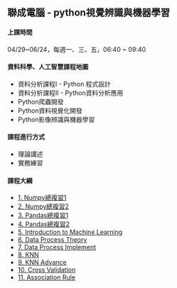 ## 聯成電腦 - python視覺辨識與機器學習

#### 上課時間

04/29~06/24，每週一、三、五，06:40 ~ 09:40

#### 資料科學、人工智慧課程地圖

- 資料分析課程I - Python 程式設計
- 資料分析課程II - Python資料分析應用
- Python爬蟲開發
- Python資料視覺化開發
- Python影像辨識與機器學習

#### 課程進行方式

- 理論講述
- 實務練習

#### 課程大綱

- [1. Numpy總複習1](https://mirdex.github.io/ML_20220429/1.%20Numpy%20總複習1_Q.slides.html)
- [2. Numpy總複習2](https://mirdex.github.io/ML_20220429/2.%20Numpy%20總複習2_Q.slides.html)
- [3. Pandas總複習1](https://mirdex.github.io/ML_20220429/3.%20Pandas%20總複習1_Q.slides.html)
- [4. Pandas總複習2](https://mirdex.github.io/ML_20220429/4.%20Pandas%20總複習2_Q.slides.html)
- [5. Introduction to Machine Learning](https://mirdex.github.io/ML_20220429/5.%20機器學習與影像識別簡介.slides.html)
- [6. Data Process Theory](https://mirdex.github.io/ML_20220429/6.%20Data%20Progress%20Theory_Q.slides.html)
- [7. Data Process Implement](https://mirdex.github.io/ML_20220429/7.%20Data%20Process%20Implement_Q.slides.html)
- [8. KNN](https://mirdex.github.io/ML_20220429/8.%20KNN_Q.slides.html)
- [9. KNN Advance](https://mirdex.github.io/ML_20220429/9.%20KNN_Advance_Q.slides.html)
- [10. Cross Validation](https://mirdex.github.io/ML_20220429/10.%20Cross%20Validation_Q.slides.html)
- [11. Association Rule](https://mirdex.github.io/ML_20220429/11.%20Association%20Rule.slides.html)
